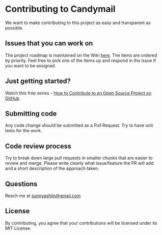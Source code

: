 # Contributing to Candymail

We want to make contributing to this project as easy and transparent as possible.

## Issues that you can work on

The project roadmap is maintained on the Wiki [here](https://github.com/bdcorps/candymail/wiki/Project-Roadmap). The items are ordered by priority. Feel free to pick one of the items up and respond in the issue if you want to be assigned.

## Just getting started?

Watch this free series - [How to Contribute to an Open Source Project on GitHub](https://egghead.io/courses/how-to-contribute-to-an-open-source-project-on-github).

## Submitting code

Any code change should be submitted as a Pull Request. Try to have unit tests for the work.

## Code review process

Try to break down large pull requests in smaller chunks that are easier to review and merge. Please write clearly what issue/feature the PR will add and a short description of the approach taken.

## Questions

Reach me at [sunnyashiin@gmail.com](mailto:sunnyashiin@gmail.com)

## License

By contributing, you agree that your contributions will be licensed under its MIT License.

